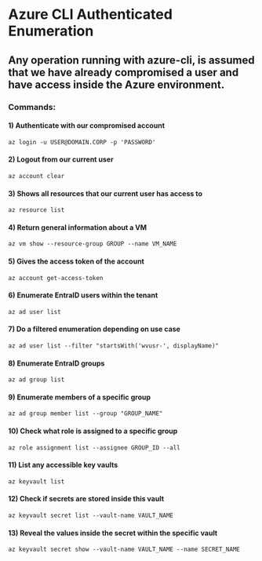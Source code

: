 # Azure CLI Authenticated Enumeration

## Any operation running with azure-cli, is assumed that we have already compromised a user and have access inside the Azure environment.

### Commands:

#### 1) Authenticate with our compromised account 

    az login -u USER@DOMAIN.CORP -p 'PASSWORD'

#### 2) Logout from our current user

    az account clear 

#### 3) Shows all resources that our current user has access to

    az resource list 

#### 4) Return general information about a VM

    az vm show --resource-group GROUP --name VM_NAME 

#### 5) Gives the access token of the account

    az account get-access-token 

#### 6) Enumerate EntraID users within the tenant

    az ad user list 

#### 7) Do a filtered enumeration depending on use case

    az ad user list --filter "startsWith('wvusr-', displayName)" 

#### 8) Enumerate EntraID groups

    az ad group list 

#### 9) Enumerate members of a specific group

    az ad group member list --group "GROUP_NAME"

#### 10) Check what role is assigned to a specific group

    az role assignment list --assignee GROUP_ID --all

#### 11) List any accessible key vaults

    az keyvault list 

#### 12) Check if secrets are stored inside this vault

    az keyvault secret list --vault-name VAULT_NAME 

#### 13) Reveal the values inside the secret within the specific vault

    az keyvault secret show --vault-name VAULT_NAME --name SECRET_NAME 
